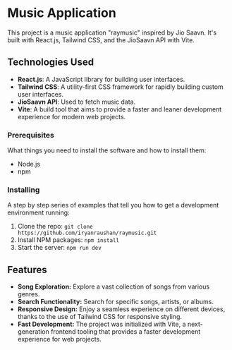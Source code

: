 # Music Application

This project is a music application "raymusic" inspired by Jio Saavn. It's built with React.js, Tailwind CSS, and the JioSaavn API with Vite.

## Technologies Used

- **React.js**: A JavaScript library for building user interfaces.
- **Tailwind CSS**: A utility-first CSS framework for rapidly building custom user interfaces.
- **JioSaavn API**: Used to fetch music data.
- **Vite**: A build tool that aims to provide a faster and leaner development experience for modern web projects.

### Prerequisites

What things you need to install the software and how to install them:

- Node.js
- npm

### Installing

A step by step series of examples that tell you how to get a development environment running:

1. Clone the repo: `git clone https://github.com/iryanraushan/raymusic.git`
2. Install NPM packages: `npm install`
3. Start the server: `npm run dev`

## Features

- **Song Exploration:** Explore a vast collection of songs from various genres.
- **Search Functionality:** Search for specific songs, artists, or albums.
- **Responsive Design:** Enjoy a seamless experience on different devices, thanks to the use of Tailwind CSS for responsive styling.
- **Fast Development:** The project was initialized with Vite, a next-generation frontend tooling that provides a faster development experience for web projects.
